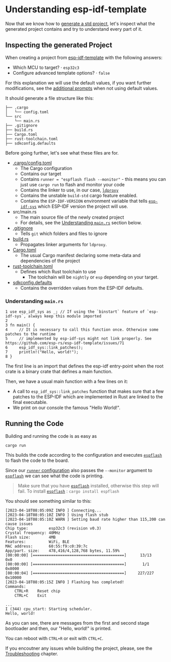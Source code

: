 # Understanding esp-idf-template

Now that we know how to [generate a std project][generate-std], let's inspect what the generated project contains and try to understand every part of it.

[generate-std]: ./index.md

## Inspecting the generated Project

When creating a project from [esp-idf-template][esp-idf-template] with the following answers:
- Which MCU to target? · `esp32c3`
- Configure advanced template options? · `false`

For this explanation we will use the default values, if you want further modifications, see the [additional prompts][prompts] when not using default values.

It should generate a file structure like this:

```text
├── .cargo
│   └── config.toml
└── src
    └── main.rs
├── .gitignore
├── build.rs
├── Cargo.toml
├── rust-toolchain.toml
├── sdkconfig.defaults
```

Before going further, let's see what these files are for.

- [.cargo/config.toml][config-toml]
    - The Cargo configuration
    - Contains our target
    - Contains `runner = "espflash flash --monitor"` - this means you can just use `cargo run` to flash and monitor your code
    - Contains the linker to use, in our case, [`ldproxy`][ldproxy]
    - Contains the unstable `build-std` cargo feature enabled.
    - Contains the `ESP-IDF-VERSION` environment variable that tells [`esp-idf-sys`][esp-idf-sys] which ESP-IDF version the project will use.
- src/main.rs
    - The main source file of the newly created project
    - For details, see the [Understanding `main.rs`][main-rs] section below.
- [.gitignore][gitignore]
    - Tells `git` which folders and files to ignore
- [build.rs][build-rs]
    - Propagates linker arguments for `ldproxy`.
- [Cargo.toml][cargo-toml]
    - The usual Cargo manifest declaring some meta-data and dependencies of the project
- [rust-toolchain.toml][rust-toolchain-toml]
    - Defines which Rust toolchain to use
      - The toolchain will be `nightly` or `esp` depending on your target.
- [sdkconfig.defaults][sdkconfig-defaults]
    - Contains the overridden values from the ESP-IDF defaults.

[esp-idf-template]: https://github.com/esp-rs/esp-idf-template
[prompts]: https://github.com/esp-rs/esp-idf-template#generate-the-project
[main-rs]:#understanding-mainrs
[config-toml]: https://doc.rust-lang.org/cargo/reference/config.html
[ldproxy]: https://github.com/esp-rs/embuild/tree/master/ldproxy
[esp-idf-sys]: https://github.com/esp-rs/esp-idf-sys
[gitignore]: https://git-scm.com/docs/gitignore
[build-rs]: https://doc.rust-lang.org/cargo/reference/build-scripts.html
[cargo-toml]: https://doc.rust-lang.org/cargo/reference/manifest.html
[rust-toolchain-toml]: https://rust-lang.github.io/rustup/overrides.html#the-toolchain-file
[sdkconfig-defaults]: https://docs.espressif.com/projects/esp-idf/en/latest/esp32/api-guides/build-system.html#custom-sdkconfig-defaults

### Understanding `main.rs`

```rust,ignore
1 use esp_idf_sys as _; // If using the `binstart` feature of `esp-idf-sys`, always keep this module imported
2
3 fn main() {
4     // It is necessary to call this function once. Otherwise some patches to the runtime
5     // implemented by esp-idf-sys might not link properly. See https://github.com/esp-rs/esp-idf-template/issues/71
6     esp_idf_sys::link_patches();
7     println!("Hello, world!");
8 }
```

The first line is an import that defines the esp-idf entry-point when the root crate is a binary crate that defines a main function.

Then, we have a usual main function with a  few lines on it:
- A call to `esp_idf_sys::link_patches` function that makes sure that a few patches to the ESP-IDF which are implemented in Rust are linked to the final executable.
- We print on our console the famous "Hello World!".

## Running the Code

Building and running the code is as easy as

```shell
cargo run
```

This builds the code according to the configuration and executes [`espflash`][espflash]  to flash the code to the board.

Since our [`runner` configuration][runner-config] also passes the `--monitor` argument to [`espflash`][espflash]  we can see what the code is printing.

> Make sure that you have [`espflash`][espflash] installed, otherwise this step will fail. To install [`espflash`][espflash] :
> `cargo install espflash`

You should see something similar to this:

```text
[2023-04-18T08:05:09Z INFO ] Connecting...
[2023-04-18T08:05:10Z INFO ] Using flash stub
[2023-04-18T08:05:10Z WARN ] Setting baud rate higher than 115,200 can cause issues
Chip type:         esp32c3 (revision v0.3)
Crystal frequency: 40MHz
Flash size:        4MB
Features:          WiFi, BLE
MAC address:       60:55:f9:c0:39:7c
App/part. size:    478,416/4,128,768 bytes, 11.59%
[00:00:00] [========================================]      13/13      0x0
[00:00:00] [========================================]       1/1       0x8000
[00:00:04] [========================================]     227/227     0x10000
[2023-04-18T08:05:15Z INFO ] Flashing has completed!
Commands:
    CTRL+R    Reset chip
    CTRL+C    Exit

...
I (344) cpu_start: Starting scheduler.
Hello, world!
```

As you can see, there are messages from the first and second stage bootloader and then, our "Hello, world!" is printed.

You can reboot with `CTRL+R` or exit with `CTRL+C`.

If you encoutner any issues while building the project, please, see the [Troubleshooting][troubleshooting] chapter.

[espflash]: https://github.com/esp-rs/espflash/tree/main/espflash
[runner-config]: https://doc.rust-lang.org/cargo/reference/config.html#targettriplerunner
[troubleshooting]: ../../misc/troubleshooting.md
